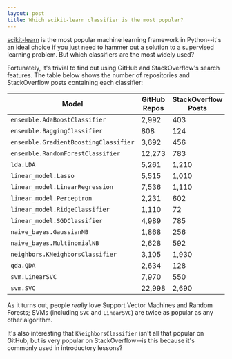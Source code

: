 ```yaml
---
layout: post
title: Which scikit-learn classifier is the most popular?
---
```


[scikit-learn](http://scikit-learn.org/stable/) is the most popular machine
learning framework in Python--it's an ideal choice if you just need to hammer
out a solution to a supervised learning problem. But which classifiers are the
most widely used?

Fortunately, it's trivial to find out using GitHub and StackOverflow's search
features. The table below shows the number of repositories and StackOverflow
posts containing each classifier:


| Model | GitHub Repos | StackOverflow Posts |
| ----- | ------------ | ------------------- |
| `ensemble.AdaBoostClassifier` | 2,992 | 403
| `ensemble.BaggingClassifier` | 808 | 124
| `ensemble.GradientBoostingClassifier` | 3,692 | 456
| `ensemble.RandomForestClassifier` | 12,273 | 783
| `lda.LDA` | 5,261 | 1,210
| `linear_model.Lasso` | 5,515 | 1,010
| `linear_model.LinearRegression` | 7,536 | 1,110
| `linear_model.Perceptron` | 2,231 | 602
| `linear_model.RidgeClassifier` | 1,110 | 72
| `linear_model.SGDClassifier` | 4,989 | 785
| `naive_bayes.GaussianNB` | 1,868 | 256
| `naive_bayes.MultinomialNB` | 2,628 | 592
| `neighbors.KNeighborsClassifier` | 3,105 | 1,930
| `qda.QDA` | 2,634 | 128
| `svm.LinearSVC` | 7,970 | 550
| `svm.SVC` | 22,998 | 2,690


As it turns out, people _really_ love Support Vector Machines and Random
Forests; SVMs (including `SVC` and `LinearSVC`) are twice as popular as any
other algorithm.

It's also interesting that `KNeighborsClassifier` isn't all that popular on
GitHub, but is very popular on StackOverflow--is this because it's commonly
used in introductory lessons?
